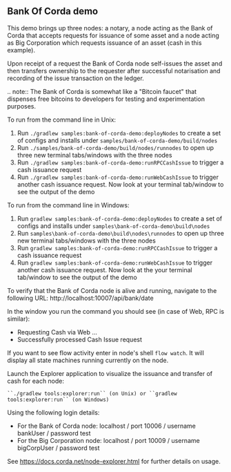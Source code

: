 Bank Of Corda demo
------------------

This demo brings up three nodes: a notary, a node acting as the Bank of Corda that accepts requests for issuance of 
some asset and a node acting as Big Corporation which requests issuance of an asset (cash in this example).

Upon receipt of a request the Bank of Corda node self-issues the asset and then transfers ownership to the requester
after successful notarisation and recording of the issue transaction on the ledger.

.. note:: The Bank of Corda is somewhat like a "Bitcoin faucet" that dispenses free bitcoins to developers for
          testing and experimentation purposes.

To run from the command line in Unix:

1. Run ``./gradlew samples:bank-of-corda-demo:deployNodes`` to create a set of configs and installs under 
   ``samples/bank-of-corda-demo/build/nodes``
2. Run ``./samples/bank-of-corda-demo/build/nodes/runnodes`` to open up three new terminal tabs/windows with the three 
   nodes
3. Run ``./gradlew samples:bank-of-corda-demo:runRPCCashIssue`` to trigger a cash issuance request
4. Run ``./gradlew samples:bank-of-corda-demo:runWebCashIssue`` to trigger another cash issuance request.
   Now look at your terminal tab/window to see the output of the demo

To run from the command line in Windows:

1. Run ``gradlew samples:bank-of-corda-demo:deployNodes`` to create a set of configs and installs under 
   ``samples\bank-of-corda-demo\build\nodes``
2. Run ``samples\bank-of-corda-demo\build\nodes\runnodes`` to open up three new terminal tabs/windows with the three 
   nodes
3. Run ``gradlew samples:bank-of-corda-demo:runRPCCashIssue`` to trigger a cash issuance request
4. Run ``gradlew samples:bank-of-corda-demo:runWebCashIssue`` to trigger another cash issuance request.
   Now look at the your terminal tab/window to see the output of the demo

To verify that the Bank of Corda node is alive and running, navigate to the following URL: 
http://localhost:10007/api/bank/date

In the window you run the command you should see (in case of Web, RPC is similar):

- Requesting Cash via Web ...
- Successfully processed Cash Issue request

If you want to see flow activity enter in node's shell ``flow watch``. It will display all state machines running 
currently on the node.

Launch the Explorer application to visualize the issuance and transfer of cash for each node:

    ``./gradlew tools:explorer:run`` (on Unix) or ``gradlew tools:explorer:run`` (on Windows)

Using the following login details:

- For the Bank of Corda node: localhost / port 10006 / username bankUser / password test
- For the Big Corporation node: localhost / port 10009 / username bigCorpUser / password test

See https://docs.corda.net/node-explorer.html for further details on usage.